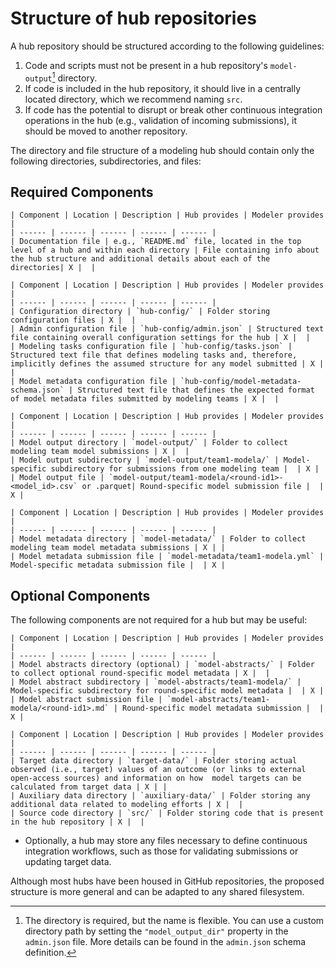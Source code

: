 # Structure of hub repositories

A hub repository should be structured according to the following guidelines:

1. Code and scripts must not be present in a hub repository's `model-output`[^model-output] directory.
2. If code is included in the hub repository, it should live in a centrally located directory, which we recommend naming `src`.
3. If code has the potential to disrupt or break other continuous integration operations in the hub (e.g., validation of incoming submissions),
it should be moved to another repository. 

[^model-output]: The directory is required, but the name is flexible. You can
  use a custom directory path by setting the `"model_output_dir"` property in the
  `admin.json` file. More details can be found in the `admin.json` schema
  definition.

The directory and file structure of a modeling hub should contain only the following directories, subdirectories, and files:

## Required Components

``` {table} Documentation (README.md)
| Component | Location | Description | Hub provides | Modeler provides |
| ------ | ------ | ------ | ------ | ------ | 
| Documentation file | e.g., `README.md` file, located in the top level of a hub and within each directory | File containing info about the hub structure and additional details about each of the directories| X |  |
```

``` {table} Configuration (hub-config/)
| Component | Location | Description | Hub provides | Modeler provides |
| ------ | ------ | ------ | ------ | ------ | 
| Configuration directory | `hub-config/` | Folder storing configuration files | X |  |
| Admin configuration file | `hub-config/admin.json` | Structured text file containing overall configuration settings for the hub | X |  | 
| Modeling tasks configuration file | `hub-config/tasks.json` | Structured text file that defines modeling tasks and, therefore, implicitly defines the assumed structure for any model submitted | X |  | 
| Model metadata configuration file | `hub-config/model-metadata-schema.json` | Structured text file that defines the expected format of model metadata files submitted by modeling teams | X |  |  
```

``` {table} Model Output Submissions (model-output/)
| Component | Location | Description | Hub provides | Modeler provides |
| ------ | ------ | ------ | ------ | ------ | 
| Model output directory | `model-output/` | Folder to collect modeling team model submissions | X |  | 
| Model output subdirectory | `model-output/team1-modela/` | Model-specific subdirectory for submissions from one modeling team |  | X | 
| Model output file | `model-output/team1-modela/<round-id1>-<model_id>.csv` or .parquet| Round-specific model submission file |  | X | 
```

``` {table} Model Metadata (model-metadata/)
| Component | Location | Description | Hub provides | Modeler provides |
| ------ | ------ | ------ | ------ | ------ | 
| Model metadata directory | `model-metadata/` | Folder to collect modeling team model metadata submissions | X | | 
| Model metadata submission file | `model-metadata/team1-modela.yml` | Model-specific metadata submission file |  | X | 
```


## Optional Components

The following components are not required for a hub but may be useful:

``` {table} Model Abstracts (model-abstracts/)
| Component | Location | Description | Hub provides | Modeler provides |
| ------ | ------ | ------ | ------ | ------ | 
| Model abstracts directory (optional) | `model-abstracts/` | Folder to collect optional round-specific model metadata | X |  | 
| Model abstract subdirectory | `model-abstracts/team1-modela/` | Model-specific subdirectory for round-specific model metadata |  | X | 
| Model abstract submission file | `model-abstracts/team1-modela/<round-id1>.md` | Round-specific model metadata submission |  | X | 
```

``` {table} Data and Code
| Component | Location | Description | Hub provides | Modeler provides |
| ------ | ------ | ------ | ------ | ------ | 
| Target data directory | `target-data/` | Folder storing actual observed (i.e., target) values of an outcome (or links to external open-access sources) and information on how  model targets can be calculated from target data | X | | 
| Auxiliary data directory | `auxiliary-data/` | Folder storing any additional data related to modeling efforts | X |  | 
| Source code directory | `src/` | Folder storing code that is present in the hub repository | X |  | 
```


* Optionally, a hub may store any files necessary to define continuous integration workflows, such as those for validating submissions or updating target data. 

Although most hubs have been housed in GitHub repositories, the proposed structure is more general and can be adapted to any shared filesystem. 

